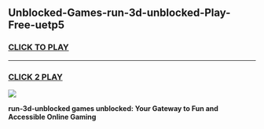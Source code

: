 
## Unblocked-Games-run-3d-unblocked-Play-Free-uetp5
<h3>
<a href="https://premium76.site?title=run-3d-unblocked&ref=20M">CLICK TO PLAY</a></h3>
<hr>

<h3>
<a href="https://premium76.site?title=run-3d-unblocked&ref=20M">CLICK 2 PLAY</a>
  
</h3>

<a href="https://premium76.site?title=run-3d-unblocked&ref=19M"><img src="https://clearcache.store/games.png"></a>


**run-3d-unblocked games unblocked: Your Gateway to Fun and Accessible Online Gaming**
